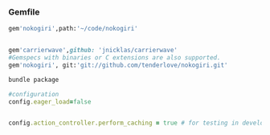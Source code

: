### Gemfile

```ruby
gem'nokogiri',path:'~/code/nokogiri'


gem'carrierwave',github: 'jnicklas/carrierwave'
#Gemspecs with binaries or C extensions are also supported.
gem'nokogiri', git:'git://github.com/tenderlove/nokogiri.git'
```


```ruby
bundle package
```


```ruby
#configuration
config.eager_load=false



```

```ruby
config.action_controller.perform_caching = true # for testing in development mode
```

